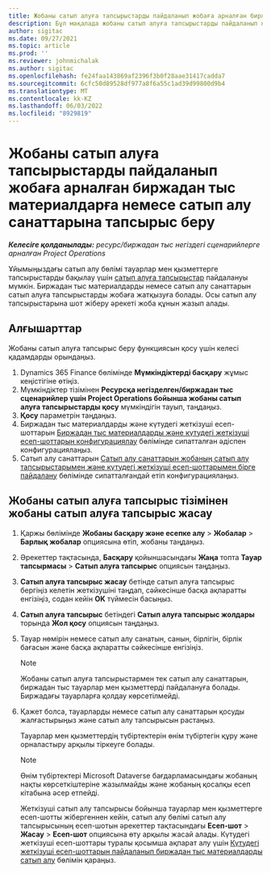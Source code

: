 ```yaml
---
title: Жобаны сатып алуға тапсырыстарды пайдаланып жобаға арналған биржадан тыс материалдарға тапсырыс беру
description: Бұл мақалада жобаны сатып алуға тапсырыстарды пайдаланып жобаға арналған биржадан тыс материалдарға тапсырыс беру әдісі түсіндірілген.
author: sigitac
ms.date: 09/27/2021
ms.topic: article
ms.prod: ''
ms.reviewer: johnmichalak
ms.author: sigitac
ms.openlocfilehash: fe24faa143869af2396f3b0f28aae31417cadda7
ms.sourcegitcommit: 6cfc50d89528df977a8f6a55c1ad39d99800d9b4
ms.translationtype: MT
ms.contentlocale: kk-KZ
ms.lasthandoff: 06/03/2022
ms.locfileid: "8929819"
---
```

# <a name="order-procurement-categories-or-non-stocked-materials-for-a-project-using-project-purchase-orders"></a>Жобаны сатып алуға тапсырыстарды пайдаланып жобаға арналған биржадан тыс материалдарға немесе сатып алу санаттарына тапсырыс беру

_**Келесіге қолданылады:** ресурс/биржадан тыс негіздегі сценарийлерге арналған Project Operations_

Ұйымыңыздағы сатып алу бөлімі тауарлар мен қызметтерге тапсырыстарды бақылау үшін [сатып алуға тапсырыстар](/dynamics365/supply-chain/procurement/purchase-order-overview) пайдалануы мүмкін. Биржадан тыс материалдарды немесе сатып алу санаттарын сатып алуға тапсырыстарды жобаға жатқызуға болады. Осы сатып алу тапсырыстарына шот жіберу әрекеті жоба құнын жазып алады.

## <a name="prerequisites"></a>Алғышарттар
Жобаны сатып алуға тапсырыс беру функциясын қосу үшін келесі қадамдарды орындаңыз.

1. Dynamics 365 Finance бөлімінде **Мүмкіндіктерді басқару** жұмыс кеңістігіне өтіңіз.
2. Мүмкіндіктер тізімінен **Ресурсқа негізделген/биржадан тыс сценарийлер үшін Project Operations бойынша жобаны сатып алуға тапсырыстарды қосу** мүмкіндігін тауып, таңдаңыз.
3. **Қосу** параметрін таңдаңыз.
4. Биржадан тыс материалдарды және күтудегі жеткізуші есеп-шоттарын [Биржадан тыс материалдарды және күтудегі жеткізуші есеп-шоттарын конфигурациялау](configure-materials-nonstocked.md) бөлімінде сипатталған әдіспен конфигурациялаңыз.
5. Сатып алу санаттарын [Сатып алу санаттарын жобаның сатып алу тапсырыстарымен және күтудегі жеткізуші есеп-шоттарымен бірге пайдалану](configure-procurement-categories.md) бөлімінде сипатталғандай етіп конфигурациялаңыз.

## <a name="create-a-project-purchase-order-from-the-project-purchase-order-list"></a>Жобаны сатып алуға тапсырыс тізімінен жобаны сатып алуға тапсырыс жасау

1. Қаржы бөлімінде **Жобаны басқару және есепке алу** > **Жобалар** > **Барлық жобалар** опциясына өтіп, жобаны таңдаңыз.
2. Әрекеттер тақтасында, **Басқару** қойыншасындағы **Жаңа** топта **Тауар тапсырмасы** > **Сатып алуға тапсырыс** опциясын таңдаңыз.
3. **Сатып алуға тапсырыс жасау** бетінде сатып алуға тапсырыс бергіңіз келетін жеткізушіні таңдап, сәйкесінше басқа ақпаратты енгізіңіз, содан кейін **OK** түймесін басыңыз.
4. **Сатып алуға тапсырыс** бетіндегі **Сатып алуға тапсырыс жолдары** торында **Жол қосу** опциясын таңдаңыз.
5. Тауар нөмірін немесе сатып алу санатын, санын, бірлігін, бірлік бағасын және басқа ақпаратты сәйкесінше енгізіңіз.

    > [!NOTE]
    > Жобаны сатып алуға тапсырыстармен тек сатып алу санаттарын, биржадан тыс тауарлар мен қызметтерді пайдалануға болады. Биржадағы тауарларға қолдау көрсетілмейді.

6. Қажет болса, тауарларды немесе сатып алу санаттарын қосуды жалғастырыңыз және сатып алу тапсырысын растаңыз.

    Тауарлар мен қызметтердің түбіртектерін өнім түбіртегін құру және орналастыру арқылы тіркеуге болады.

    > [!NOTE]
    > Өнім түбіртектері Microsoft Dataverse бағдарламасындағы жобаның нақты көрсеткіштеріне жазылмайды және жобаның қосалқы есеп кітабына әсер етпейді.

    Жеткізуші сатып алу тапсырысы бойынша тауарлар мен қызметтерге есеп-шотты жібергеннен кейін, сатып алу бөлімі сатып алу тапсырысының есеп-шотын әрекеттер тақтасындағы **Есеп-шот** > **Жасау** > **Есеп-шот** опциясына өту арқылы жасай алады. Күтудегі жеткізуші есеп-шоттары туралы қосымша ақпарат алу үшін [Күтудегі жеткізуші есеп-шоттарын пайдаланып биржадан тыс материалдарды сатып алу](pending-vendor-invoices.md) бөлімін қараңыз.
